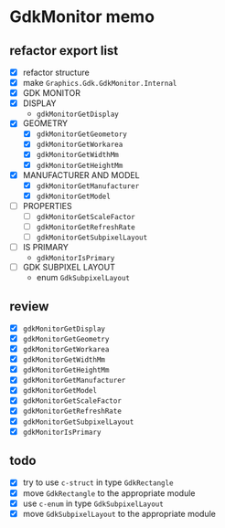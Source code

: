 GdkMonitor memo
================

refactor export list
--------------------

* [x] refactor structure
* [x] make `Graphics.Gdk.GdkMonitor.Internal`
* [x] GDK MONITOR
* [x] DISPLAY
	+ `gdkMonitorGetDisplay`
* [x] GEOMETRY
	+ [x] `gdkMonitorGetGeometory`
	+ [x] `gdkMonitorGetWorkarea`
	+ [x] `gdkMonitorGetWidthMm`
	+ [x] `gdkMonitorGetHeightMm`
* [x] MANUFACTURER AND MODEL
	+ [x] `gdkMonitorGetManufacturer`
	+ [x] `gdkMonitorGetModel`
* [ ] PROPERTIES
	+ [ ] `gdkMonitorGetScaleFactor`
	+ [ ] `gdkMonitorGetRefreshRate`
	+ [ ] `gdkMonitorGetSubpixelLayout`
* [ ] IS PRIMARY
	+ `gdkMonitorIsPrimary`
* [ ] GDK SUBPIXEL LAYOUT
	+ enum `GdkSubpixelLayout`

review
------

* [x] `gdkMonitorGetDisplay`
* [x] `gdkMonitorGetGeometry`
* [x] `gdkMonitorGetWorkarea`
* [x] `gdkMonitorGetWidthMm`
* [x] `gdkMonitorGetHeightMm`
* [x] `gdkMonitorGetManufacturer`
* [x] `gdkMonitorGetModel`
* [x] `gdkMonitorGetScaleFactor`
* [x] `gdkMonitorGetRefreshRate`
* [x] `gdkMonitorGetSubpixelLayout`
* [x] `gdkMonitorIsPrimary`

todo
----

* [x] try to use `c-struct` in type `GdkRectangle`
* [x] move `GdkRectangle` to the appropriate module
* [x] use `c-enum` in type `GdkSubpixelLayout`
* [x] move `GdkSubpixelLayout` to the appropriate module
